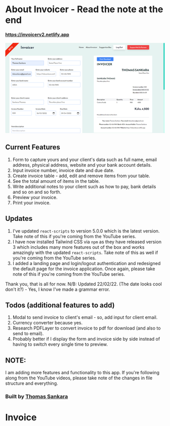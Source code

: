# About Invoicer - Read the note at the end

#### https://invoicerv2.netlify.app

![alt](./Screenshot.png)

## Current Features

1. Form to capture yours and your client's data such as full name, email address, physical address, website and your bank account details.
2. Input invoice number, invoice date and due date.
3. Create invoice table - add, edit and remove items from your table.
4. See the total amount of items in the table.
5. Write additional notes to your client such as how to pay, bank details and so on and so forth.
6. Preview your invoice.
7. Print your invoice.

## Updates

1. I've updated `react-scripts` to version 5.0.0 which is the latest version. Take note of this if you're coming from the YouTube series.
2. I have now installed Tailwind CSS via `npm` as they have released version 3 which includes many more features out of the box and works amazingly with the updated `react-scripts`. Take note of this as well if you're coming from the YouTube series.
3. I added a landing page and login/logout authentication and redesigned the default page for the invoice application. Once again, please take note of this if you're coming from the YouTube series.

Thank you, that is all for now. N/B: Updated 22/02/22. (The date looks cool don't it?) - Yes, I know I've made a grammar error.

## Todos (additional features to add)

1. Modal to send invoice to client's email - so, add input for client email.
2. Currency converter because yes.
3. Research PDFLayer to convert invoice to pdf for download (and also to send to email).
4. Probably better if I display the form and invoice side by side instead of having to switch every single time to preview.

## NOTE:

I am adding more features and functionality to this app. If you're following along from the YouTube videos, please take note of the changes in file structure and everything.

### Built by [Thomas Sankara](https://tsbsankara.netlify.app)
# Invoice
